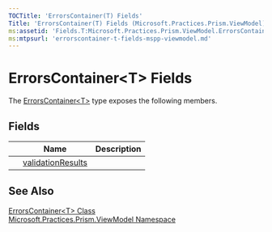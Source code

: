 ```yaml
---
TOCTitle: 'ErrorsContainer(T) Fields'
Title: 'ErrorsContainer(T) Fields (Microsoft.Practices.Prism.ViewModel)'
ms:assetid: 'Fields.T:Microsoft.Practices.Prism.ViewModel.ErrorsContainer\`1'
ms:mtpsurl: 'errorscontainer-t-fields-mspp-viewmodel.md'
---
```


# ErrorsContainer&lt;T&gt; Fields

The [ErrorsContainer&lt;T&gt;](/patterns-practices/reference/errorscontainer-t-class-mspp-viewmodel) type exposes the following members.

## Fields

|                                                                                                | Name                                                                                                                        | Description |
|------------------------------------------------------------------------------------------------|-----------------------------------------------------------------------------------------------------------------------------|-------------|
|  | [validationResults](/patterns-practices/reference/errorscontainer-t-validationresults-field-mspp-viewmodel) |             |

## See Also

[ErrorsContainer&lt;T&gt; Class](/patterns-practices/reference/errorscontainer-t-class-mspp-viewmodel)<br/>
[Microsoft.Practices.Prism.ViewModel Namespace](/patterns-practices/reference/mspp-viewmodel-namespace)